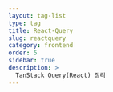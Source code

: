 ```yaml
---
layout: tag-list
type: tag
title: React-Query
slug: reactquery
category: frontend
order: 5
sidebar: true
description: >
  TanStack Query(React) 정리
---
```

